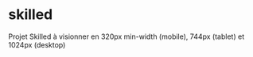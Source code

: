# skilled
Projet Skilled à visionner en 320px min-width (mobile), 744px (tablet) et 1024px (desktop)

